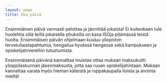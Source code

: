 ```yaml
---
layout: page
title: Eka päivä
---
```

Ensimmäinen päivä varmasti pelottaa ja jännittää jokaista! Ei kuitenkaan tule huolehtia sillä teillä jokaisella phuksilla on kasa ISOja pitämässä teistä huolta. Ensimmäisen päivän ohjelmaan kuuluu yliopiston tervetuliaistapahtumia, hengailua hyvässä hengessä sekä kampukseen ja opiskelijatovereihin tutustumista.

Ensimmäisenä päivänä kannattaa muistaa ottaa mukaan maksukuitti ylioppilaskunnan jäsenmaksusta, jotta saa ruuan opiskelijahintaan. Mukaan kannattaa varata myös hieman käteistä ja roppakaupalla iloista ja avointa mieltä!
